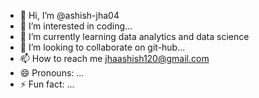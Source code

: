 - 👋 Hi, I’m @ashish-jha04
- 👀 I’m interested in coding...
- 🌱 I’m currently learning data analytics and data science
- 💞️ I’m looking to collaborate on git-hub...
- 📫 How to reach me jhaashish120@gmail.com
- 😄 Pronouns: ...
- ⚡ Fun fact: ...

<!---
ashish-jha04/ashish-jha04 is a ✨ special ✨ repository because its `README.md` (this file) appears on your GitHub profile.
You can click the Preview link to take a look at your changes.
--->
